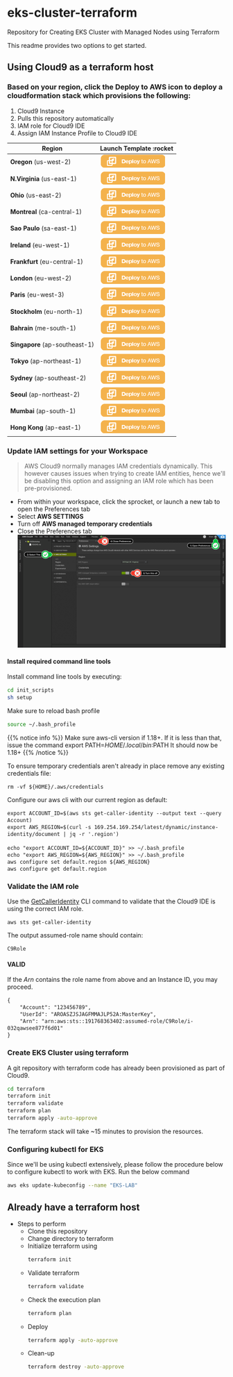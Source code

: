 # eks-cluster-terraform
Repository for Creating EKS Cluster with Managed Nodes using Terraform


This readme provides two options to get started.

## Using Cloud9 as a terraform host

### Based on your region, click the **Deploy to AWS** icon to deploy a cloudformation stack which provisions the following:
1. Cloud9 Instance
2. Pulls this repository automatically
3. IAM role for Cloud9 IDE
4. Assign IAM Instance Profile to Cloud9 IDE

| Region | Launch Template :rocket |
| ------------ | ------------- | 
**Oregon** (us-west-2) | [![Launch Stack into Oregon with CloudFormation](/images/deploy-to-aws.png)](https://console.aws.amazon.com/cloudformation/home?region=us-west-2#/stacks/new?stackName=container-labs&templateURL=https://s3-ap-southeast-2.amazonaws.com/aajolly-labs/c9stack.yaml)  
**N.Virginia** (us-east-1) | [![Launch Stack into N.Virginia with CloudFormation](/images/deploy-to-aws.png)](https://console.aws.amazon.com/cloudformation/home?region=us-east-1#/stacks/new?stackName=container-labs&templateURL=https://s3-ap-southeast-2.amazonaws.com/aajolly-labs/c9stack.yaml)  
**Ohio** (us-east-2) | [![Launch Stack into N.Virginia with CloudFormation](/images/deploy-to-aws.png)](https://console.aws.amazon.com/cloudformation/home?region=us-east-2#/stacks/new?stackName=container-labs&templateURL=https://s3-ap-southeast-2.amazonaws.com/aajolly-labs/c9stack.yaml)  
**Montreal** (ca-central-1) | [![Launch Stack into N.Virginia with CloudFormation](/images/deploy-to-aws.png)](https://console.aws.amazon.com/cloudformation/home?region=ca-central-1#/stacks/new?stackName=container-labs&templateURL=https://s3-ap-southeast-2.amazonaws.com/aajolly-labs/c9stack.yaml)  
**Sao Paulo** (sa-east-1) | [![Launch Stack into N.Virginia with CloudFormation](/images/deploy-to-aws.png)](https://console.aws.amazon.com/cloudformation/home?region=sa-east-1#/stacks/new?stackName=container-labs&templateURL=https://s3-ap-southeast-2.amazonaws.com/aajolly-labs/c9stack.yaml)  
**Ireland** (eu-west-1) | [![Launch Stack into N.Virginia with CloudFormation](/images/deploy-to-aws.png)](https://console.aws.amazon.com/cloudformation/home?region=eu-west-1#/stacks/new?stackName=container-labs&templateURL=https://s3-ap-southeast-2.amazonaws.com/aajolly-labs/c9stack.yaml)  
**Frankfurt** (eu-central-1) | [![Launch Stack into N.Virginia with CloudFormation](/images/deploy-to-aws.png)](https://console.aws.amazon.com/cloudformation/home?region=eu-central-1#/stacks/new?stackName=container-labs&templateURL=https://s3-ap-southeast-2.amazonaws.com/aajolly-labs/c9stack.yaml)  
**London** (eu-west-2) | [![Launch Stack into N.Virginia with CloudFormation](/images/deploy-to-aws.png)](https://console.aws.amazon.com/cloudformation/home?region=eu-west-2#/stacks/new?stackName=container-labs&templateURL=https://s3-ap-southeast-2.amazonaws.com/aajolly-labs/c9stack.yaml)  
**Paris** (eu-west-3) | [![Launch Stack into N.Virginia with CloudFormation](/images/deploy-to-aws.png)](https://console.aws.amazon.com/cloudformation/home?region=eu-west-3#/stacks/new?stackName=container-labs&templateURL=https://s3-ap-southeast-2.amazonaws.com/aajolly-labs/c9stack.yaml)  
**Stockholm** (eu-north-1) | [![Launch Stack into N.Virginia with CloudFormation](/images/deploy-to-aws.png)](https://console.aws.amazon.com/cloudformation/home?region=eu-north-1#/stacks/new?stackName=container-labs&templateURL=https://s3-ap-southeast-2.amazonaws.com/aajolly-labs/c9stack.yaml)  
**Bahrain** (me-south-1) | [![Launch Stack into N.Virginia with CloudFormation](/images/deploy-to-aws.png)](https://console.aws.amazon.com/cloudformation/home?region=me-south-1#/stacks/new?stackName=container-labs&templateURL=https://s3-ap-southeast-2.amazonaws.com/aajolly-labs/c9stack.yaml)  
**Singapore** (ap-southeast-1) | [![Launch Stack into N.Virginia with CloudFormation](/images/deploy-to-aws.png)](https://console.aws.amazon.com/cloudformation/home?region=ap-southeast-1#/stacks/new?stackName=container-labs&templateURL=https://s3-ap-southeast-2.amazonaws.com/aajolly-labs/c9stack.yaml)  
**Tokyo** (ap-northeast-1) | [![Launch Stack into N.Virginia with CloudFormation](/images/deploy-to-aws.png)](https://console.aws.amazon.com/cloudformation/home?region=ap-northeast-1#/stacks/new?stackName=container-labs&templateURL=https://s3-ap-southeast-2.amazonaws.com/aajolly-labs/c9stack.yaml)  
**Sydney** (ap-southeast-2) | [![Launch Stack into N.Virginia with CloudFormation](/images/deploy-to-aws.png)](https://console.aws.amazon.com/cloudformation/home?region=ap-southeast-2#/stacks/new?stackName=container-labs&templateURL=https://s3-ap-southeast-2.amazonaws.com/aajolly-labs/c9stack.yaml)  
**Seoul** (ap-northeast-2) | [![Launch Stack into N.Virginia with CloudFormation](/images/deploy-to-aws.png)](https://console.aws.amazon.com/cloudformation/home?region=ap-northeast-2#/stacks/new?stackName=container-labs&templateURL=https://s3-ap-southeast-2.amazonaws.com/aajolly-labs/c9stack.yaml)  
**Mumbai** (ap-south-1) | [![Launch Stack into N.Virginia with CloudFormation](/images/deploy-to-aws.png)](https://console.aws.amazon.com/cloudformation/home?region=ap-south-1#/stacks/new?stackName=container-labs&templateURL=https://s3-ap-southeast-2.amazonaws.com/aajolly-labs/c9stack.yaml)  
**Hong Kong** (ap-east-1) | [![Launch Stack into N.Virginia with CloudFormation](/images/deploy-to-aws.png)](https://console.aws.amazon.com/cloudformation/home?region=ap-east-1#/stacks/new?stackName=container-labs&templateURL=https://s3-ap-southeast-2.amazonaws.com/aajolly-labs/c9stack.yaml)  

### Update IAM settings for your Workspace

> AWS Cloud9 normally manages IAM credentials dynamically. This however causes issues when trying to create IAM entities, hence we'll be disabling this option and assigning an IAM role which has been pre-provisioned.

- From within your workspace, click the sprocket, or launch a new tab to open the Preferences tab
- Select **AWS SETTINGS**
- Turn off **AWS managed temporary credentials**
- Close the Preferences tab
![c9disableiam](/images/c9disableiam.png)


#### Install required command line tools 

Install command line tools by executing:

```bash 
cd init_scripts
sh setup
```
Make sure to reload bash profile

```bash 
source ~/.bash_profile
```
{{% notice info %}}
Make sure aws-cli version if 1.18+. If it is less than that, issue the command export PATH=$HOME/.local/bin:$PATH
It should now be 1.18+
{{% /notice %}}


To ensure temporary credentials aren't already in place remove
any existing credentials file:
```
rm -vf ${HOME}/.aws/credentials
```

Configure our aws cli with our current region as default:
```
export ACCOUNT_ID=$(aws sts get-caller-identity --output text --query Account)
export AWS_REGION=$(curl -s 169.254.169.254/latest/dynamic/instance-identity/document | jq -r '.region')

echo "export ACCOUNT_ID=${ACCOUNT_ID}" >> ~/.bash_profile
echo "export AWS_REGION=${AWS_REGION}" >> ~/.bash_profile
aws configure set default.region ${AWS_REGION}
aws configure get default.region
```

### Validate the IAM role

Use the [GetCallerIdentity](https://docs.aws.amazon.com/cli/latest/reference/sts/get-caller-identity.html) CLI command to validate that the Cloud9 IDE is using the correct IAM role.

```
aws sts get-caller-identity

```

The output assumed-role name should contain:
```
C9Role
```

#### VALID

If the _Arn_ contains the role name from above and an Instance ID, you may proceed.

```output
{
    "Account": "123456789", 
    "UserId": "AROASZJSJAGFMMAJLP52A:MasterKey", 
    "Arn": "arn:aws:sts::191768363402:assumed-role/C9Role/i-032qawsee877f6d01"
}
```
### Create EKS Cluster using terraform

A git repository with terraform code has already been provisioned as part of Cloud9.

```sh
cd terraform
terraform init
terraform validate
terraform plan
terraform apply -auto-approve
```

The terraform stack will take ~15 minutes to provision the resources.

### Configuring kubectl for EKS
Since we'll be using kubectl extensively, please follow the procedure below to configure kubectl to work with EKS. Run the below command

```sh
aws eks update-kubeconfig --name "EKS-LAB"
```


## Already have a terraform host

- Steps to perform
  - Clone this repository
  - Change directory to terraform
  - Initialize terraform using
    ```sh
    terraform init
    ```
  - Validate terraform
    ```sh
    terraform validate
    ```
  - Check the execution plan
    ```sh
    terraform plan
    ```
  - Deploy
    ```sh
    terraform apply -auto-approve
    ```
  - Clean-up
    ```sh
    terraform destroy -auto-approve
    ```